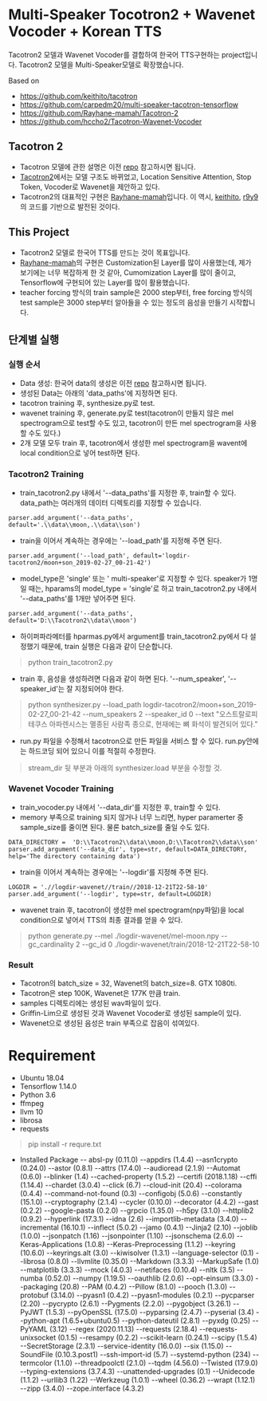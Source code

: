# Multi-Speaker Tocotron2 + Wavenet Vocoder + Korean TTS
Tacotron2 모델과 Wavenet Vocoder를 결합하여  한국어 TTS구현하는 project입니다.
Tacotron2 모델을 Multi-Speaker모델로 확장했습니다.

Based on 
- https://github.com/keithito/tacotron
- https://github.com/carpedm20/multi-speaker-tacotron-tensorflow
- https://github.com/Rayhane-mamah/Tacotron-2
- https://github.com/hccho2/Tacotron-Wavenet-Vocoder


## Tacotron 2
- Tacotron 모델에 관한 설명은 이전 [repo](https://github.com/hccho2/Tacotron-Wavenet-Vocoder) 참고하시면 됩니다.
- [Tacotron2](https://arxiv.org/abs/1712.05884)에서는 모델 구조도 바뀌었고, Location Sensitive Attention, Stop Token, Vocoder로 Wavenet을 제안하고 있다.
- Tacotron2의 대표적인 구현은 [Rayhane-mamah](https://github.com/Rayhane-mamah/Tacotron-2)입니다. 이 역시, [keithito](https://github.com/keithito/tacotron), [r9y9](https://github.com/r9y9/wavenet_vocoder)의 코드를 기반으로 발전된 것이다.

## This Project
* Tacotron2 모델로 한국어 TTS를 만드는 것이 목표입니다.
* [Rayhane-mamah](https://github.com/Rayhane-mamah/Tacotron-2)의 구현은 Customization된 Layer를 많이 사용했는데, 제가 보기에는 너무 복잡하게 한 것 같아, Cumomization Layer를 많이 줄이고, Tensorflow에 구현되어 있는 Layer를 많이 활용했습니다.
* teacher forcing 방식의 train sample은 2000 step부터, free forcing 방식의 test sample은 3000 step부터 알아들을 수 있는 정도의 음성을 만들기 시작합니다.
## 단계별 실행

### 실행 순서
- Data 생성: 한국어 data의 생성은 이전 [repo](https://github.com/hccho2/Tacotron-Wavenet-Vocoder) 참고하시면 됩니다.
- 생성된 Data는 아래의 'data_paths'에 지정하면 된다.
- tacotron training 후, synthesize.py로 test.
- wavenet training 후, generate.py로 test(tacotron이 만들지 않은 mel spectrogram으로 test할 수도 있고, tacotron이 만든 mel spectrogram을 사용할 수도 있다.)
- 2개 모델 모두 train 후, tacotron에서 생성한 mel spectrogram을 wavent에 local condition으로 넣어 test하면 된다.


### Tacotron2 Training
- train_tacotron2.py 내에서 '--data_paths'를 지정한 후, train할 수 있다. data_path는 여러개의 데이터 디렉토리를 지정할 수 있습니다.
```
parser.add_argument('--data_paths', default='.\\data\\moon,.\\data\\son')
```
- train을 이어서 계속하는 경우에는 '--load_path'를 지정해 주면 된다.
```
parser.add_argument('--load_path', default='logdir-tacotron2/moon+son_2019-02-27_00-21-42')
```

- model_type은 'single' 또는 ' multi-speaker'로 지정할 수 있다. speaker가 1명 일 때는, hparams의 model_type = 'single'로 하고 train_tacotron2.py 내에서 '--data_paths'를 1개만 넣어주면 된다.
```
parser.add_argument('--data_paths', default='D:\\Tacotron2\\data\\moon')
```
- 하이퍼파라메터를 hparmas.py에서 argument를 train_tacotron2.py에서 다 설정했기 때문에, train 실행은 다음과 같이 단순합니다.
> python train_tacotron2.py
- train 후, 음성을 생성하려면 다음과 같이 하면 된다. '--num_speaker', '--speaker_id'는 잘 지정되어야 한다.
> python synthesizer.py --load_path logdir-tacotron2/moon+son_2019-02-27_00-21-42 --num_speakers 2 --speaker_id 0 --text "오스트랄로피테쿠스 아파렌시스는 멸종된 사람족 종으로, 현재에는 뼈 화석이 발견되어 있다." 

- run.py 파일을 수정해서 tacotron으로 만든 파일을 서비스 할 수 있다. run.py안에는 하드코딩 되어 있으니 이를 적절히 수정한다.
> stream_dir 뒷 부분과 아래의 synthesizer.load 부분을 수정할 것.


### Wavenet Vocoder Training
- train_vocoder.py 내에서 '--data_dir'를 지정한 후, train할 수 있다.
- memory 부족으로 training 되지 않거나 너무 느리면, hyper paramerter 중 sample_size를 줄이면 된다. 물론 batch_size를 줄일 수도 있다.
```
DATA_DIRECTORY =  'D:\\Tacotron2\\data\\moon,D:\\Tacotron2\\data\\son'
parser.add_argument('--data_dir', type=str, default=DATA_DIRECTORY, help='The directory containing data')
```
- train을 이어서 계속하는 경우에는 '--logdir'를 지정해 주면 된다.
```
LOGDIR = './/logdir-wavenet//train//2018-12-21T22-58-10'
parser.add_argument('--logdir', type=str, default=LOGDIR)
```
- wavenet train 후, tacotron이 생성한 mel spectrogram(npy파일)을 local condition으로 넣어서 TTS의 최종 결과를 얻을 수 있다.
> python generate.py --mel ./logdir-wavenet/mel-moon.npy --gc_cardinality 2 --gc_id 0 ./logdir-wavenet/train/2018-12-21T22-58-10

### Result
- Tacotron의 batch_size = 32, Wavenet의 batch_size=8. GTX 1080ti.
- Tacotron은 step 100K, Wavenet은 177K 만큼 train.
- samples 디렉토리에는 생성된 wav파일이 있다.
- Griffin-Lim으로 생성된 것과 Wavenet Vocoder로 생성된 sample이 있다.
- Wavenet으로 생성된 음성은 train 부족으로 잡음이 섞여있다.

# Requirement
 - Ubuntu 18.04
 - Tensorflow 1.14.0
 - Python 3.6
 - ffmpeg
 - llvm 10
 - librosa
 - requests
 > pip install -r requre.txt

 - Installed Package
 -- absl-py (0.11.0)
 --appdirs (1.4.4)
 --asn1crypto (0.24.0)
--astor (0.8.1)
--attrs (17.4.0)
--audioread (2.1.9)
--Automat (0.6.0)
--blinker (1.4)
--cached-property (1.5.2)
--certifi (2018.1.18)
--cffi (1.14.4)
--chardet (3.0.4)
--click (6.7)
--cloud-init (20.4)
--colorama (0.4.4)
--command-not-found (0.3)
--configobj (5.0.6)
--constantly (15.1.0)
--cryptography (2.1.4)
--cycler (0.10.0)
--decorator (4.4.2)
--gast (0.2.2)
--google-pasta (0.2.0)
--grpcio (1.35.0)
--h5py (3.1.0)
--httplib2 (0.9.2)
--hyperlink (17.3.1)
--idna (2.6)
--importlib-metadata (3.4.0)
--incremental (16.10.1)
--inflect (5.0.2)
--jamo (0.4.1)
--Jinja2 (2.10)
--joblib (1.0.0)
--jsonpatch (1.16)
--jsonpointer (1.10)
--jsonschema (2.6.0)
--Keras-Applications (1.0.8)
--Keras-Preprocessing (1.1.2)
--keyring (10.6.0)
--keyrings.alt (3.0)
--kiwisolver (1.3.1)
--language-selector (0.1)
--librosa (0.8.0)
--llvmlite (0.35.0)
--Markdown (3.3.3)
--MarkupSafe (1.0)
--matplotlib (3.3.3)
--mock (4.0.3)
--netifaces (0.10.4)
--nltk (3.5)
--numba (0.52.0)
--numpy (1.19.5)
--oauthlib (2.0.6)
--opt-einsum (3.3.0)
--packaging (20.8)
--PAM (0.4.2)
--Pillow (8.1.0)
--pooch (1.3.0)
--protobuf (3.14.0)
--pyasn1 (0.4.2)
--pyasn1-modules (0.2.1)
--pycparser (2.20)
--pycrypto (2.6.1)
--Pygments (2.2.0)
--pygobject (3.26.1)
--PyJWT (1.5.3)
--pyOpenSSL (17.5.0)
--pyparsing (2.4.7)
--pyserial (3.4)
--python-apt (1.6.5+ubuntu0.5)
--python-dateutil (2.8.1)
--pyxdg (0.25)
--PyYAML (3.12)
--regex (2020.11.13)
--requests (2.18.4)
--requests-unixsocket (0.1.5)
--resampy (0.2.2)
--scikit-learn (0.24.1)
--scipy (1.5.4)
--SecretStorage (2.3.1)
--service-identity (16.0.0)
--six (1.15.0)
--SoundFile (0.10.3.post1)
--ssh-import-id (5.7)
--systemd-python (234)
--termcolor (1.1.0)
--threadpoolctl (2.1.0)
--tqdm (4.56.0)
--Twisted (17.9.0)
--typing-extensions (3.7.4.3)
--unattended-upgrades (0.1)
--Unidecode (1.1.2)
--urllib3 (1.22)
--Werkzeug (1.0.1)
--wheel (0.36.2)
--wrapt (1.12.1)
--zipp (3.4.0)
--zope.interface (4.3.2)

